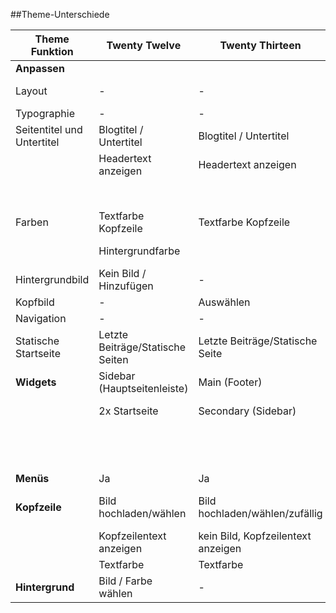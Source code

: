 ##Theme-Unterschiede

| Theme Funktion | Twenty Twelve | Twenty Thirteen | Responsive | Cazuela	|
|------------------------|--------------------------|--------------------------	|--------------------------|--------------------------|
| **Anpassen**	 | | | | |
| Layout | - | - | - | Layout Typ / Default Layout |
| Typographie | - | - | - | Body Font / Heading Font |
| Seitentitel und Untertitel | Blogtitel / Untertitel | Blogtitel / Untertitel | Blogtitel / Untertitel | Blogtitel / Untertitel |
| | Headertext anzeigen | Headertext anzeigen | | Headertext anzeigen |
| | | | | Logo: Kein Bild / Hinzufügen |
| Farben | Textfarbe Kopfzeile  | Textfarbe Kopfzeile  | Hintergrundfarbe | 11 Colorschemas |
| | Hintergrundfarbe | | | Linkfarbe / Hintergrundfarbe |
| Hintergrundbild | Kein Bild / Hinzufügen | - | Kein Bild / Hinzufügen | Kein Bild / Hinzufügen |
| Kopfbild | - | Auswählen | - | - |
| Navigation | - | - | - | vor / nach  Inhalt |
| Statische Startseite |	Letzte Beiträge/Statische Seiten | Letzte Beiträge/Statische Seite | Letzte Beiträge/Statische Seite | Letzte Beiträge/Statische Seite |
| **Widgets** |	Sidebar (Hauptseitenleiste) | Main (Footer) | Hauptsidebar, Sidebar rechts/links | Sidebar 1+2,  Footer |
| | 2x Startseite | Secondary (Sidebar) | Sidebar 1/2 Seite rechts/links | Homepage |
| | | | 3x Startseite, 3 weitere | vor/nach Header/Content/Footer |
| | | | (11 Total) | (10 Total) |
| **Menüs** | Ja | Ja | Ja | Ja |
| **Kopfzeile**	 | Bild hochladen/wählen | Bild hochladen/wählen/zufällig | Bild hochladen/wählen/kein Bild | Bild hochladen/wählen/zufällig/ |
| | Kopfzeilentext anzeigen | kein Bild, Kopfzeilentext anzeigen | | kein Bild, Kopfzeilentext anzeigen  | 
| | Textfarbe | Textfarbe | | Textfarbe |
| **Hintergrund** | Bild / Farbe wählen | - | Bild / Farbe wählen | Bild / Farbe wählen |